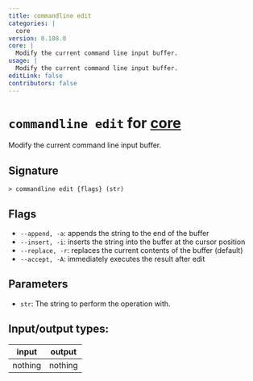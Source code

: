 ```yaml
---
title: commandline edit
categories: |
  core
version: 0.108.0
core: |
  Modify the current command line input buffer.
usage: |
  Modify the current command line input buffer.
editLink: false
contributors: false
---
```

<!-- This file is automatically generated. Please edit the command in https://github.com/nushell/nushell instead. -->

# `commandline edit` for [core](/commands/categories/core.md)

<div class='command-title'>Modify the current command line input buffer.</div>

## Signature

```> commandline edit {flags} (str)```

## Flags

 -  `--append, -a`: appends the string to the end of the buffer
 -  `--insert, -i`: inserts the string into the buffer at the cursor position
 -  `--replace, -r`: replaces the current contents of the buffer (default)
 -  `--accept, -A`: immediately executes the result after edit

## Parameters

 -  `str`: The string to perform the operation with.


## Input/output types:

| input   | output  |
| ------- | ------- |
| nothing | nothing |